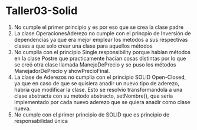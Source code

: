 # Taller03-Solid
 
<ol>

<li>No cumple el primer principio y es por eso que se crea la clase padre
<li> La clase OperacionesAderezo no cumple con el princpio de Inversión de dependencias ya que era mejor emplear los metodos a sus respectivas clases a que solo crear una clase para aquellos métodos
<li> No cumplía con el principio Single responsibility porque habían métodos en la clase Postre que practicamente hacian cosas distintas por lo que se creó otra clase llamada ManejoDePrecio y se puso los métodos ManejadorDePrecio y showPrecioFinal.
<li> La clase de Aderezos no cumplia con el principio SOLID Open-Closed, ya que en caso de que se quisiera anadir un nuevo tipo de aderezo, habria que modificar la clase. Esto se resolvio transformandola a una clase abstracta con su metodo abstracto, setNombre(), que seria implementado por cada nuevo aderezo que se quiera anadir como clase nueva.
<li> No cumple con el primer principio de SOLID que es principio de responsabilidad única

</ol>

